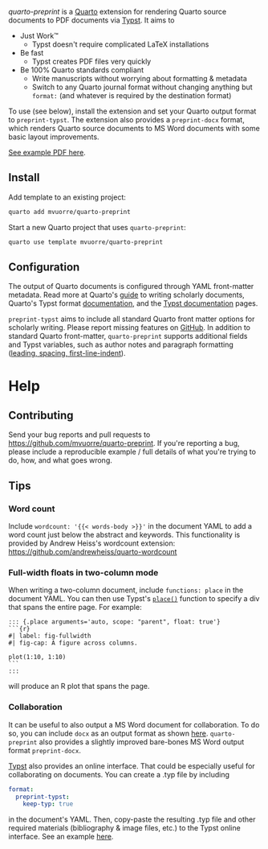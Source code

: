 *quarto-preprint* is a [Quarto](https://quarto.org) extension for rendering Quarto source documents to PDF documents via [Typst](https://typst.app/docs). It aims to

- Just Work™️
  - Typst doesn't require complicated LaTeX installations
- Be fast
  - Typst creates PDF files very quickly
- Be 100% Quarto standards compliant
  - Write manuscripts without worrying about formatting & metadata
  - Switch to any Quarto journal format without changing anything but `format:` (and whatever is required by the destination format)

To use (see below), install the extension and set your Quarto output format to `preprint-typst`. The extension also provides a `preprint-docx` format, which renders Quarto source documents to MS Word documents with some basic layout improvements.

[See example PDF here](https://github.com/mvuorre/quarto-preprint/releases/latest/download/index.pdf).

## Install

Add template to an existing project:

```bash
quarto add mvuorre/quarto-preprint
```

Start a new Quarto project that uses `quarto-preprint`:

```bash
quarto use template mvuorre/quarto-preprint
```

## Configuration

The output of Quarto documents is configured through YAML front-matter metadata. Read more at Quarto's [guide](https://quarto.org/docs/authoring/front-matter.html) to writing scholarly documents, Quarto's Typst format [documentation](https://quarto.org/docs/output-formats/typst.html), and the [Typst documentation](https://typst.app/docs) pages.

`preprint-typst` aims to include all standard Quarto front matter options for scholarly writing. Please report missing features on [GitHub](https://github.com/mvuorre/quarto-preprint/issues). In addition to standard Quarto front-matter, `quarto-preprint` supports additional fields and Typst variables, such as author notes and paragraph formatting ([leading, spacing, first-line-indent](https://typst.app/docs/reference/model/par/#parameters)).

# Help

## Contributing

Send your bug reports and pull requests to <https://github.com/mvuorre/quarto-preprint>. If you're reporting a bug, please include a reproducible example / full details of what you're trying to do, how, and what goes wrong.

## Tips

### Word count

Include `wordcount: '{{< words-body >}}'` in the document YAML to add a word count just below the abstract and keywords. This functionality is provided by Andrew Heiss's wordcount extension: <https://github.com/andrewheiss/quarto-wordcount>

### Full-width floats in two-column mode

When writing a two-column document, include `functions: place` in the document YAML. You can then use Typst's [`place()`](https://typst.app/docs/reference/layout/place/) function to specify a div that spans the entire page. For example:

````
::: {.place arguments='auto, scope: "parent", float: true'}
```{r}
#| label: fig-fullwidth
#| fig-cap: A figure across columns.

plot(1:10, 1:10)
```
:::
````

will produce an R plot that spans the page.

### Collaboration

It can be useful to also output a MS Word document for collaboration. To do so, you can include `docx` as an output format as shown [here](https://quarto.org/docs/output-formats/ms-word.html). `quarto-preprint` also provides a slightly improved bare-bones MS Word output format `preprint-docx`.

[Typst](https://typst.app) also provides an online interface. That could be especially useful for collaborating on documents. You can create a .typ file by including

```yaml
format:
  preprint-typst:
    keep-typ: true
```

in the document's YAML. Then, copy-paste the resulting .typ file and other required materials (bibliography & image files, etc.) to the Typst online interface. See an example [here](https://typst.app/project/rk4zWONKPIF5lRxF_HU1I5).
